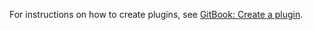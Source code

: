 For instructions on how to create plugins, see [GitBook: Create a plugin](toolchain.gitbook.com/api/).
